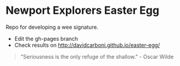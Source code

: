 # Newport Explorers Easter Egg

Repo for developing a wee signature.

 * Edit the gh-pages branch
 * Check results on http://davidcarboni.github.io/easter-egg/

>    "Seriousness is the only refuge of the shallow." - Oscar Wilde 


